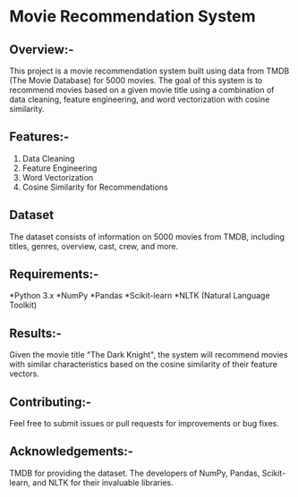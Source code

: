 # Movie Recommendation System

## Overview:-
This project is a movie recommendation system built using data from TMDB (The Movie Database) for 5000 movies. The goal of this system is to recommend movies based on a given movie title using a combination of data cleaning, feature engineering, and word vectorization with cosine similarity.

## Features:-
1. Data Cleaning
2. Feature Engineering
3. Word Vectorization
4. Cosine Similarity for Recommendations

## Dataset
The dataset consists of information on 5000 movies from TMDB, including titles, genres, overview, cast, crew, and more.

## Requirements:-
  *Python 3.x
  *NumPy
  *Pandas
  *Scikit-learn
  *NLTK (Natural Language Toolkit)

## Results:-
Given the movie title "The Dark Knight", the system will recommend movies with similar characteristics based on the cosine similarity of their feature vectors.

## Contributing:-
Feel free to submit issues or pull requests for improvements or bug fixes.

## Acknowledgements:-
  TMDB for providing the dataset.
  The developers of NumPy, Pandas, Scikit-learn, and NLTK for their invaluable libraries.
